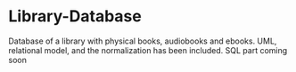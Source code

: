 # Library-Database
Database of a library with physical books, audiobooks and ebooks. UML, relational model, and the normalization has been included. SQL part coming soon
